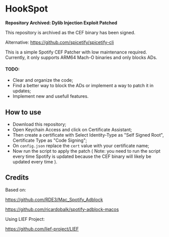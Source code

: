 # HookSpot

**Repository Archived: Dylib Injection Exploit Patched**

This repository is archived as the CEF binary has been signed.

Alternative: https://github.com/spicetify/spicetify-cli

This is a simple Spotify CEF Patcher with low maintenance required. Currently, it only supports ARM64 Mach-O binaries and only blocks ADs.

#### TODO:

- Clear and organize the code;
- Find a better way to block the ADs or implement a way to patch it in updates;
- Implement new and usefull features.

## How to use

- Download this repository;
- Open Keychain Access and click on Certificate Assistant;
- Then create a certificate with Select Identity-Type as "Self Signed Root", Certificate Type as "Code Signing";
- On `config.json` replace the `cert` value with your certificate name;
- Now run the script to apply the patch ( Note: you need to run the script every time Spotify is updated because the CEF binary will likely be updated every time ).

## Credits

Based on:

https://github.com/RDE3/Mac_Spotify_Adblock

https://github.com/ricardobalk/spotify-adblock-macos

Using LIEF Project:

https://github.com/lief-project/LIEF
